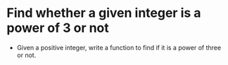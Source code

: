 # Find whether a given integer is a power of 3 or not

* Given a positive integer, write a function to find if it is a power of three or not.
